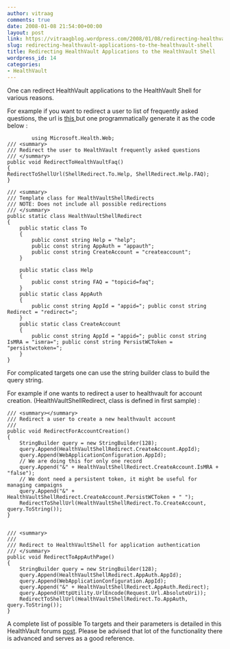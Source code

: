 ```yaml
---
author: vitraag
comments: true
date: 2008-01-08 21:54:00+00:00
layout: post
link: https://vitraagblog.wordpress.com/2008/01/08/redirecting-healthvault-applications-to-the-healthvault-shell/
slug: redirecting-healthvault-applications-to-the-healthvault-shell
title: Redirecting HealthVault Applications to the HealthVault Shell
wordpress_id: 14
categories:
- HealthVault
---
```


One can redirect HealthVault applications to the HealthVault Shell for various reasons.

For example if you want to redirect a user to list of frequently asked questions, the url is [this ](https://www.microsofthealthbeta.com/help.aspx?topicid=faq)but one programmatically generate it as the code below :

    
        
            using Microsoft.Health.Web; 
    /// <summary> 
    /// Redirect the user to HealthVault frequently asked questions    
    /// </summary>   
    public void RedirectToHealthVaultFaq()    
    {        
    RedirectToShellUrl(ShellRedirect.To.Help, ShellRedirect.Help.FAQ);    
    }
    
    /// <summary>
    /// Template class for HealthVaultShellRedirects    
    /// NOTE: Does not include all possible redirections   
    /// </summary>  
    public static class HealthVaultShellRedirect
    {
        public static class To
        {
            public const string Help = "help";
            public const string AppAuth = "appauth";
            public const string CreateAccount = "createaccount";
        }
    
        public static class Help
        {
            public const string FAQ = "topicid=faq";
        }
        public static class AppAuth
        {
            public const string AppId = "appid="; public const string Redirect = "redirect=";
        }
        public static class CreateAccount
        {
            public const string AppId = "appid="; public const string IsMRA = "ismra="; public const string PersistWCToken = "persistwctoken=";
        }
    }
    


For complicated targets one can use the string builder class to build the query string.

For example if one wants to redirect a user to healthvault for account creation. (HealthVaultShellRedirect, class is defined in first sample)
:

    
     
    /// <summary></summary>    
    /// Redirect a user to create a new healthvault account    
    ///     
    public void RedirectForAccountCreation()    
    {        
        StringBuilder query = new StringBuilder(128);
        query.Append(HealthVaultShellRedirect.CreateAccount.AppId);
        query.Append(WebApplicationConfiguration.AppId);
        // We are doing this for only one record
        query.Append("&" + HealthVaultShellRedirect.CreateAccount.IsMRA + "false"); 
        // We dont need a persistent token, it might be useful for managing campaigns 
        query.Append("&" + HealthVaultShellRedirect.CreateAccount.PersistWCToken + " ");
        RedirectToShellUrl(HealthVaultShellRedirect.To.CreateAccount,            query.ToString());
    }
    
    
    /// <summary>
    ///    
    /// Redirect to HealthVaultShell for application authentication    
    /// </summary> 
    public void RedirectToAppAuthPage()
    {        
        StringBuilder query = new StringBuilder(128);
        query.Append(HealthVaultShellRedirect.AppAuth.AppId);
        query.Append(WebApplicationConfiguration.AppId);
        query.Append("&" + HealthVaultShellRedirect.AppAuth.Redirect);
        query.Append(HttpUtility.UrlEncode(Request.Url.AbsoluteUri));
        RedirectToShellUrl(HealthVaultShellRedirect.To.AppAuth, query.ToString());    
    }
    
    


A complete list of possible To targets and their parameters is detailed in this HealthVault forums [post](http://forums.microsoft.com/MSDN/ShowPost.aspx?PostID=2623122&SiteID=1). Please be advised that lot of the functionality there is advanced and serves as a good reference.

